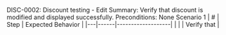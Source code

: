 DISC-0002: Discount testing - Edit
Summary: Verify that discount is modified and displayed successfully.
Preconditions: None
Scenario 1
 | \# | Step | Expected Behavior | 
 |---|------|-------------------| 
 |   |      | Verify that       | 
